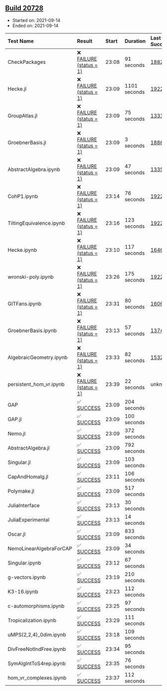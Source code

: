 ## [Build 20728](https://oscarci.mathematik.uni-kl.de/job/oscar/20728/)

* Started on: 2021-09-14
* Ended on: 2021-09-14

| Test Name    | Result | Start | Duration | Last Success | First Failure |
|:-------------|:-------|:------|:---------|:-------------|:--------------|
| CheckPackages | ❌ [FAILURE (status = 1)](https://oscarci.mathematik.uni-kl.de/job/oscar/20728/artifact/logs/build-20728/CheckPackages.log) | 23:08 | 91 seconds | [18822](https://oscarci.mathematik.uni-kl.de/job/oscar/18822/) | [18823](https://oscarci.mathematik.uni-kl.de/job/oscar/18823/) |
| Hecke.jl | ❌ [FAILURE (status = 1)](https://oscarci.mathematik.uni-kl.de/job/oscar/20728/artifact/logs/build-20728/Hecke.jl.log) | 23:09 | 1101 seconds | [19222](https://oscarci.mathematik.uni-kl.de/job/oscar/19222/) | [20152](https://oscarci.mathematik.uni-kl.de/job/oscar/20152/) |
| GroupAtlas.jl | ❌ [FAILURE (status = 1)](https://oscarci.mathematik.uni-kl.de/job/oscar/20728/artifact/logs/build-20728/GroupAtlas.jl.log) | 23:09 | 75 seconds | [13311](https://oscarci.mathematik.uni-kl.de/job/oscar/13311/) | [13312](https://oscarci.mathematik.uni-kl.de/job/oscar/13312/) |
| GroebnerBasis.jl | ❌ [FAILURE (status = 1)](https://oscarci.mathematik.uni-kl.de/job/oscar/20728/artifact/logs/build-20728/GroebnerBasis.jl.log) | 23:09 | 3 seconds | [18864](https://oscarci.mathematik.uni-kl.de/job/oscar/18864/) | [18865](https://oscarci.mathematik.uni-kl.de/job/oscar/18865/) |
| AbstractAlgebra.ipynb | ❌ [FAILURE (status = 1)](https://oscarci.mathematik.uni-kl.de/job/oscar/20728/artifact/logs/build-20728/AbstractAlgebra.ipynb.log) | 23:09 | 47 seconds | [13355](https://oscarci.mathematik.uni-kl.de/job/oscar/13355/) | [13356](https://oscarci.mathematik.uni-kl.de/job/oscar/13356/) |
| CohP1.ipynb | ❌ [FAILURE (status = 1)](https://oscarci.mathematik.uni-kl.de/job/oscar/20728/artifact/logs/build-20728/CohP1.ipynb.log) | 23:14 | 76 seconds | [19222](https://oscarci.mathematik.uni-kl.de/job/oscar/19222/) | [20152](https://oscarci.mathematik.uni-kl.de/job/oscar/20152/) |
| TiltingEquivalence.ipynb | ❌ [FAILURE (status = 1)](https://oscarci.mathematik.uni-kl.de/job/oscar/20728/artifact/logs/build-20728/TiltingEquivalence.ipynb.log) | 23:16 | 123 seconds | [19222](https://oscarci.mathematik.uni-kl.de/job/oscar/19222/) | [20152](https://oscarci.mathematik.uni-kl.de/job/oscar/20152/) |
| Hecke.ipynb | ❌ [FAILURE (status = 1)](https://oscarci.mathematik.uni-kl.de/job/oscar/20728/artifact/logs/build-20728/Hecke.ipynb.log) | 23:10 | 117 seconds | [16463](https://oscarci.mathematik.uni-kl.de/job/oscar/16463/) | [16464](https://oscarci.mathematik.uni-kl.de/job/oscar/16464/) |
| wronski-poly.ipynb | ❌ [FAILURE (status = 1)](https://oscarci.mathematik.uni-kl.de/job/oscar/20728/artifact/logs/build-20728/wronski-poly.ipynb.log) | 23:26 | 175 seconds | [19222](https://oscarci.mathematik.uni-kl.de/job/oscar/19222/) | [20152](https://oscarci.mathematik.uni-kl.de/job/oscar/20152/) |
| GITFans.ipynb | ❌ [FAILURE (status = 1)](https://oscarci.mathematik.uni-kl.de/job/oscar/20728/artifact/logs/build-20728/GITFans.ipynb.log) | 23:31 | 80 seconds | [16068](https://oscarci.mathematik.uni-kl.de/job/oscar/16068/) | [16069](https://oscarci.mathematik.uni-kl.de/job/oscar/16069/) |
| GroebnerBasis.ipynb | ❌ [FAILURE (status = 1)](https://oscarci.mathematik.uni-kl.de/job/oscar/20728/artifact/logs/build-20728/GroebnerBasis.ipynb.log) | 23:13 | 57 seconds | [13748](https://oscarci.mathematik.uni-kl.de/job/oscar/13748/) | [13749](https://oscarci.mathematik.uni-kl.de/job/oscar/13749/) |
| AlgebraicGeometry.ipynb | ❌ [FAILURE (status = 1)](https://oscarci.mathematik.uni-kl.de/job/oscar/20728/artifact/logs/build-20728/AlgebraicGeometry.ipynb.log) | 23:33 | 82 seconds | [15322](https://oscarci.mathematik.uni-kl.de/job/oscar/15322/) | [15323](https://oscarci.mathematik.uni-kl.de/job/oscar/15323/) |
| persistent_hom_vr.ipynb | ❌ [FAILURE (status = 1)](https://oscarci.mathematik.uni-kl.de/job/oscar/20728/artifact/logs/build-20728/persistent_hom_vr.ipynb.log) | 23:39 | 22 seconds | unknown | unknown |
| GAP | ✅ [SUCCESS](https://oscarci.mathematik.uni-kl.de/job/oscar/20728/artifact/logs/build-20728/GAP.log) | 23:09 | 204 seconds |  |  |
| GAP.jl | ✅ [SUCCESS](https://oscarci.mathematik.uni-kl.de/job/oscar/20728/artifact/logs/build-20728/GAP.jl.log) | 23:09 | 100 seconds |  |  |
| Nemo.jl | ✅ [SUCCESS](https://oscarci.mathematik.uni-kl.de/job/oscar/20728/artifact/logs/build-20728/Nemo.jl.log) | 23:09 | 372 seconds |  |  |
| AbstractAlgebra.jl | ✅ [SUCCESS](https://oscarci.mathematik.uni-kl.de/job/oscar/20728/artifact/logs/build-20728/AbstractAlgebra.jl.log) | 23:09 | 792 seconds |  |  |
| Singular.jl | ✅ [SUCCESS](https://oscarci.mathematik.uni-kl.de/job/oscar/20728/artifact/logs/build-20728/Singular.jl.log) | 23:09 | 103 seconds |  |  |
| CapAndHomalg.jl | ✅ [SUCCESS](https://oscarci.mathematik.uni-kl.de/job/oscar/20728/artifact/logs/build-20728/CapAndHomalg.jl.log) | 23:11 | 106 seconds |  |  |
| Polymake.jl | ✅ [SUCCESS](https://oscarci.mathematik.uni-kl.de/job/oscar/20728/artifact/logs/build-20728/Polymake.jl.log) | 23:09 | 517 seconds |  |  |
| JuliaInterface | ✅ [SUCCESS](https://oscarci.mathematik.uni-kl.de/job/oscar/20728/artifact/logs/build-20728/JuliaInterface.log) | 23:13 | 30 seconds |  |  |
| JuliaExperimental | ✅ [SUCCESS](https://oscarci.mathematik.uni-kl.de/job/oscar/20728/artifact/logs/build-20728/JuliaExperimental.log) | 23:13 | 14 seconds |  |  |
| Oscar.jl | ✅ [SUCCESS](https://oscarci.mathematik.uni-kl.de/job/oscar/20728/artifact/logs/build-20728/Oscar.jl.log) | 23:09 | 833 seconds |  |  |
| NemoLinearAlgebraForCAP | ✅ [SUCCESS](https://oscarci.mathematik.uni-kl.de/job/oscar/20728/artifact/logs/build-20728/NemoLinearAlgebraForCAP.log) | 23:09 | 34 seconds |  |  |
| Singular.ipynb | ✅ [SUCCESS](https://oscarci.mathematik.uni-kl.de/job/oscar/20728/artifact/logs/build-20728/Singular.ipynb.log) | 23:12 | 67 seconds |  |  |
| g-vectors.ipynb | ✅ [SUCCESS](https://oscarci.mathematik.uni-kl.de/job/oscar/20728/artifact/logs/build-20728/g-vectors.ipynb.log) | 23:19 | 210 seconds |  |  |
| K3-16.ipynb | ✅ [SUCCESS](https://oscarci.mathematik.uni-kl.de/job/oscar/20728/artifact/logs/build-20728/K3-16.ipynb.log) | 23:23 | 112 seconds |  |  |
| c-automorphisms.ipynb | ✅ [SUCCESS](https://oscarci.mathematik.uni-kl.de/job/oscar/20728/artifact/logs/build-20728/c-automorphisms.ipynb.log) | 23:25 | 97 seconds |  |  |
| Tropicalization.ipynb | ✅ [SUCCESS](https://oscarci.mathematik.uni-kl.de/job/oscar/20728/artifact/logs/build-20728/Tropicalization.ipynb.log) | 23:29 | 111 seconds |  |  |
| uMPS(2,2,4)_0dim.ipynb | ✅ [SUCCESS](https://oscarci.mathematik.uni-kl.de/job/oscar/20728/artifact/logs/build-20728/uMPS-2-2-4-_0dim.ipynb.log) | 23:18 | 109 seconds |  |  |
| DivFreeNotIndFree.ipynb | ✅ [SUCCESS](https://oscarci.mathematik.uni-kl.de/job/oscar/20728/artifact/logs/build-20728/DivFreeNotIndFree.ipynb.log) | 23:34 | 95 seconds |  |  |
| SymAlgIntToS4rep.ipynb | ✅ [SUCCESS](https://oscarci.mathematik.uni-kl.de/job/oscar/20728/artifact/logs/build-20728/SymAlgIntToS4rep.ipynb.log) | 23:35 | 76 seconds |  |  |
| hom_vr_complexes.ipynb | ✅ [SUCCESS](https://oscarci.mathematik.uni-kl.de/job/oscar/20728/artifact/logs/build-20728/hom_vr_complexes.ipynb.log) | 23:37 | 112 seconds |  |  |
